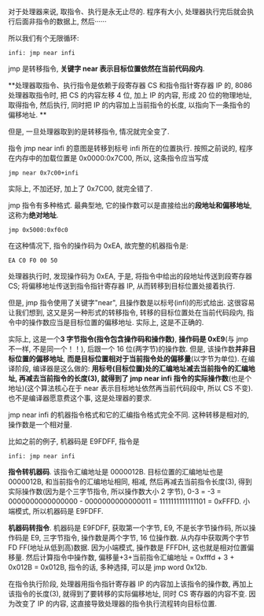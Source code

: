 对于处理器来说, 取指令、执行是永无止尽的. 程序有大小, 处理器执行完后就会执行后面非指令的数据上, 然后······

所以我们有个无限循环:

```
infi: jmp near infi
```

jmp 是转移指令, **关键字 near 表示目标位置依然在当前代码段内**.

**处理器取指令、执行指令是依赖于段寄存器 CS 和指令指针寄存器 IP 的, 8086 处理器取指令时, 把 CS 的内容左移 4 位, 加上 IP 的内容, 形成 20 位的物理地址, 取得指令, 然后执行, 同时把 IP 的内容加上当前指令的长度, 以指向下一条指令的偏移地址. **

但是, 一旦处理器取到的是转移指令, 情况就完全变了.

指令 jmp near infi 的意图是转移到标号 infi 所在的位置执行. 按照之前说的, 程序在内存中的加载位置是 0x0000:0x7C00, 所以, 这条指令应当写成

```
jmp near 0x7c00+infi
```

实际上, 不加还好, 加上了 0x7C00, 就完全错了.

jmp 指令有多种格式. 最典型地, 它的操作数可以是直接给出的**段地址和偏移地址**, 这称为**绝对地址**.

```
jmp 0x5000:0xf0c0
```

在这种情况下, 指令的操作码为 0xEA, 故完整的机器指令是:

```
EA C0 F0 00 50
```

处理器执行时, 发现操作码为 0xEA, 于是, 将指令中给出的段地址传送到段寄存器 CS; 将偏移地址传送到指令指针寄存器 IP, 从而转移到目标位置处接着执行.

但是, jmp 指令使用了关键字"near", 且操作数是以标号(infi)的形式给出. 这很容易让我们想到, 这又是另一种形式的转移指令, 转移的目标位置处在当前代码段内, 指令中的操作数应当是目标位置的偏移地址. 实际上, 这是不正确的.

实际上, 这是一个**3 字节指令(指令包含操作码和操作数)**, **操作码是 0xE9**(与 jmp 不一样, 不是同一个！！), 后跟一个 16 位(两字节)的操作数. 但是, 该操作数**并非目标位置的偏移地址**, **而是目标位置相对于当前指令处的偏移量**(以字节为单位). 在编译阶段, 编译器是这么做的: **用标号(目标位置)处的汇编地址减去当前指令的汇编地址, 再减去当前指令的长度(3), 就得到了 jmp near infi 指令的实际操作数**(也是个地址)(这个算法核心在于 near 表示目标地址依然再当前代码段中, 所以 CS 不变). 也不是编译器愿意费这个事, 这是处理器的要求.

jmp near infi 的机器指令格式和它的汇编指令格式完全不同. 这种转移是相对的, 操作数是一个相对量.

比如之前的例子, 机器码是 E9FDFF, 指令是

```
infi: jmp near infi
```

**指令转机器码**. 该指令汇编地址是 0000012B. 目标位置的汇编地址也是 0000012B, 和当前指令的汇编地址相同, 相减, 然后再减去当前指令长度(3), 得到实际操作数(因为是个三字节指令, 所以操作数大小 2 字节), 0-3 = -3 = 0000000000000000 - 0000000000000011 = 1111111111111101 = 0xFFFD. 小端模式, 所以机器码是 E9FDFF.

**机器码转指令**. 机器码是 E9FDFF, 获取第一个字节, E9, 不是长字节操作码, 所以操作码是 E9, 三字节指令, 操作数是两个字节, 16 位操作数. 从内存中获取两个字节 FD FF(地址从低到高)数据. 因为小端模式, 操作数是 FFFDH, 这也就是相对位置偏移量. 然后计算指令中操作数, 偏移量+3+当前指令汇编地址 = 0xfffd + 3 + 0x012B = 0x012B, 指令的话, 多种选择, 可以是 jmp word 0x12b.

在指令执行阶段, 处理器用指令指针寄存器 IP 的内容加上该指令的操作数, 再加上该指令的长度(3), 就得到了要转移的实际偏移地址, 同时 CS 寄存器的内容不变. 因为改变了 IP 的内容, 这直接导致处理器的指令执行流程转向目标位置.